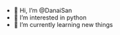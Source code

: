 - 👋 Hi, I’m @DanaiSan
- 👀 I’m interested in python
- 🌱 I’m currently learning new things

<!---
DanaiSan/DanaiSan is a ✨ special ✨ repository because its `README.md` (this file) appears on your GitHub profile.
You can click the Preview link to take a look at your changes.
--->
